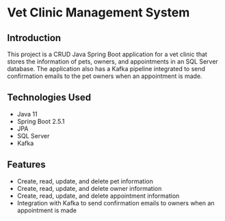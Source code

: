 # Vet Clinic Management System

## Introduction
This project is a CRUD Java Spring Boot application for a vet clinic that stores the information of pets, owners, and appointments in an SQL Server database. The application also has a Kafka pipeline integrated to send confirmation emails to the pet owners when an appointment is made.

## Technologies Used
- Java 11
- Spring Boot 2.5.1
- JPA
- SQL Server
- Kafka

## Features
- Create, read, update, and delete pet information
- Create, read, update, and delete owner information
- Create, read, update, and delete appointment information
- Integration with Kafka to send confirmation emails to owners when an appointment is made
